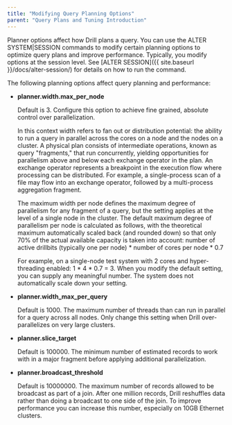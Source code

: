 ```yaml
---
title: "Modifying Query Planning Options"
parent: "Query Plans and Tuning Introduction"
--- 
```


Planner options affect how Drill plans a query. You can use the ALTER SYSTEM|SESSION commands to modify certain planning options to optimize query plans and improve performance.  Typically, you modify options at the session level. See [ALTER SESSION]({{ site.baseurl }}/docs/alter-session/) for details on how to run the command.
 
The following planning options affect query planning and performance:

* **planner.width.max\_per_node** 

     Default is 3. Configure this option to achieve fine grained, absolute control over parallelization.

     In this context width refers to fan out or distribution potential: the ability to run a query in parallel across the cores on a node and the nodes on a cluster. A physical plan consists of intermediate operations, known as query "fragments," that run concurrently, yielding opportunities for parallelism above and below each exchange operator in the plan. An exchange operator represents a breakpoint in the execution flow where processing can be distributed. For example, a single-process scan of a file may flow into an exchange operator, followed by a multi-process aggregation fragment.
 
     The maximum width per node defines the maximum degree of parallelism for any fragment of a query, but the setting applies at the level of a single node in the cluster. The default maximum degree of parallelism per node is calculated as follows, with the theoretical maximum automatically scaled back (and rounded down) so that only 70% of the actual available capacity is taken into account: number of active drillbits (typically one per node) * number of cores per node * 0.7
 
     For example, on a single-node test system with 2 cores and hyper-threading enabled: 1 * 4 * 0.7 = 3.
     When you modify the default setting, you can supply any meaningful number. The system does not automatically scale down your setting.  

* **planner.width\_max\_per_query**  

     Default is 1000. The maximum number of threads than can run in parallel for a query across all nodes. Only change this setting when Drill over-parallelizes on very large clusters.
 
* **planner.slice_target**  

     Default is 100000. The minimum number of estimated records to work with in a major fragment before applying additional parallelization.
 
* **planner.broadcast_threshold**  

     Default is 10000000. The maximum number of records allowed to be broadcast as part of a join. After one million records, Drill reshuffles data rather than doing a broadcast to one side of the join. To improve performance you can increase this number, especially on 10GB Ethernet clusters.
 


